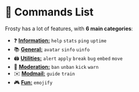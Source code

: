 # 💫 Commands List <!-- {docsify-ignore-all} -->

Frosty has a lot of features, with **6 main categories**:

*    ❓  [**Information:**](/Docs/information.md) `help` `stats` `ping` `uptime`
*    📚 [**General:**](/Docs/general.md) `avatar` `sinfo` `uinfo`
*    🖨️ [**Utilities:**](/Docs/utilities.md) `alert` `apply` `break` `bug` `embed` `move`
*    🔨 [**Moderation:**](/Docs/moderation.md) `ban` `unban` `kick` `warn`
*    ✉️ [**Modmail:**](/Docs/modmail.md) `guide` `train`
*    🎮 [**Fun:**](/Docs/fun.md) `emojify`
